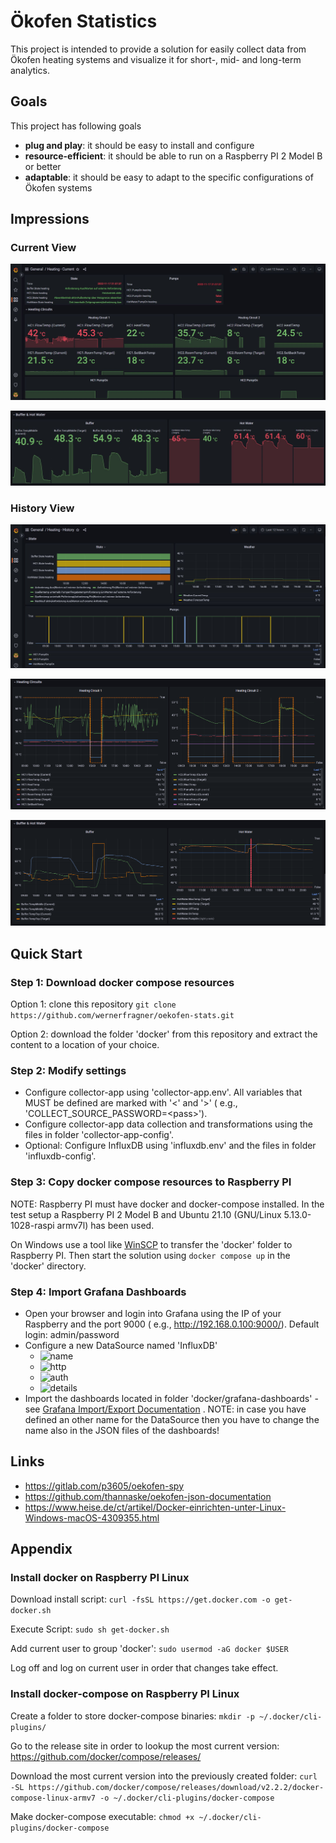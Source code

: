 # Ökofen Statistics

This project is intended to provide a solution for easily collect data from Ökofen heating systems and visualize it for
short-, mid- and long-term analytics.

## Goals

This project has following goals

- **plug and play**: it should be easy to install and configure
- **resource-efficient**: it should be able to run on a Raspberry PI 2 Model B or better
- **adaptable**: it should be easy to adapt to the specific configurations of Ökofen systems

## Impressions

### Current View

![current1](docs/img/grafana-dashboard-current-1.png "current1")

![current2](docs/img/grafana-dashboard-current-2.png "current2")

### History View

![history1](docs/img/grafana-dashboard-history-1.png "history1")

![history2](docs/img/grafana-dashboard-history-2.png "history2")

![history3](docs/img/grafana-dashboard-history-3.png "history3")

## Quick Start

### Step 1: Download docker compose resources

Option 1: clone this repository
```git clone https://github.com/wernerfragner/oekofen-stats.git```

Option 2: download the folder 'docker' from this repository and extract the content to a location of your choice.

### Step 2: Modify settings

- Configure collector-app using 'collector-app.env'. All variables that MUST be defined are marked with '<' and '>' (
  e.g., 'COLLECT_SOURCE_PASSWORD=\<pass\>').
- Configure collector-app data collection and transformations using the files in folder 'collector-app-config'.
- Optional: Configure InfluxDB using 'influxdb.env' and the files in folder 'influxdb-config'.

### Step 3: Copy docker compose resources to Raspberry PI

NOTE: Raspberry PI must have docker and docker-compose installed. In the test setup a Raspberry PI 2 Model B and Ubuntu
21.10 (GNU/Linux 5.13.0-1028-raspi armv7l) has been used.

On Windows use a tool like [WinSCP](https://winscp.net/eng/download.php) to transfer the 'docker' folder to Raspberry
PI.
Then start the solution using
```docker compose up```
in the 'docker' directory.

### Step 4: Import Grafana Dashboards

- Open your browser and login into Grafana using the IP of your Raspberry and the port 9000 (
  e.g., http://192.168.0.100:9000/). Default login: admin/password
- Configure a new DataSource named 'InfluxDB'
    - ![name](docs/img/grafana-influxdb-name.jpg "name")
    - ![http](docs/img/grafana-influxdb-http.jpg "http")
    - ![auth](docs/img/grafana-influxdb-auth.jpg "auth")
    - ![details](docs/img/grafana-influxdb-details.jpg "details")
- Import the dashboards located in folder 'docker/grafana-dashboards' -
  see [Grafana Import/Export Documentation](https://grafana.com/docs/grafana/latest/dashboards/manage-dashboards/#export-and-import-dashboards)
  . NOTE: in case you have defined an other name for the DataSource then you have to change the name also in the JSON
  files of the dashboards!

## Links

- https://gitlab.com/p3605/oekofen-spy
- https://github.com/thannaske/oekofen-json-documentation
- https://www.heise.de/ct/artikel/Docker-einrichten-unter-Linux-Windows-macOS-4309355.html

## Appendix

### Install docker on Raspberry PI Linux

Download install script:
```curl -fsSL https://get.docker.com -o get-docker.sh```

Execute Script:
```sudo sh get-docker.sh```

Add current user to group 'docker':
```sudo usermod -aG docker $USER```

Log off and log on current user in order that changes take effect.

### Install docker-compose on Raspberry PI Linux

Create a folder to store docker-compose binaries:
```mkdir -p ~/.docker/cli-plugins/```

Go to the release site in order to lookup the most current version:  https://github.com/docker/compose/releases/

Download the most current version into the previously created folder:
```curl -SL https://github.com/docker/compose/releases/download/v2.2.2/docker-compose-linux-armv7 -o ~/.docker/cli-plugins/docker-compose```

Make docker-compose executable:
```chmod +x ~/.docker/cli-plugins/docker-compose```